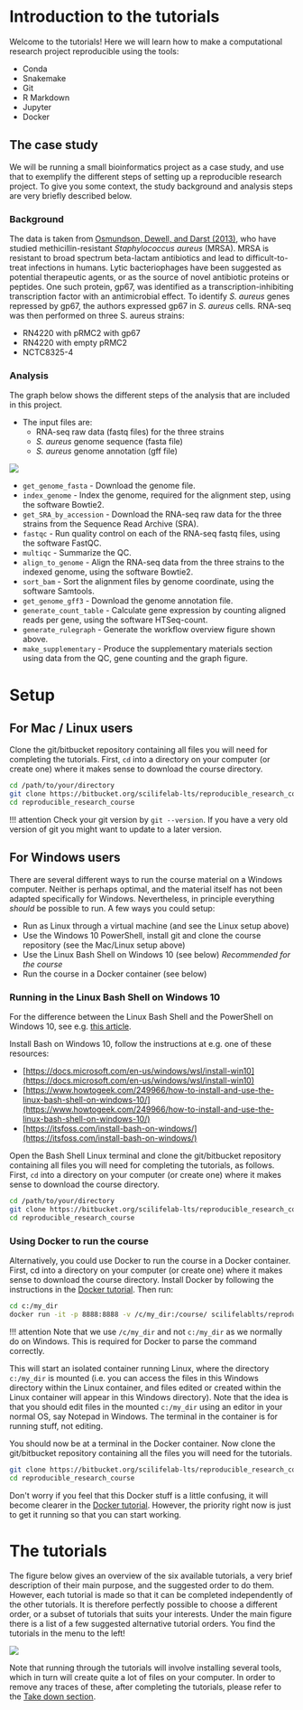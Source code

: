 # Introduction to the tutorials

Welcome to the tutorials! Here we will learn how to make a computational research project reproducible using the tools:

* Conda
* Snakemake
* Git
* R Markdown
* Jupyter
* Docker

## The case study
We will be running a small bioinformatics project as a case study, and use that to exemplify the different steps of setting up a reproducible research project. To give you some context, the study background and analysis steps are very briefly described below.

### Background

The data is taken from [Osmundson, Dewell, and Darst (2013)](http://journals.plos.org/plosone/article?id=10.1371/journal.pone.0076572), who have studied methicillin-resistant *Staphylococcus aureus* (MRSA).
MRSA is resistant to broad spectrum beta-lactam antibiotics and lead to difficult-to-treat infections in humans. Lytic bacteriophages have been suggested as potential therapeutic agents, or as the source of novel antibiotic proteins or peptides. One such protein, gp67, was identified as a transcription-inhibiting transcription factor with an antimicrobial effect. To identify *S. aureus* genes repressed by gp67, the authors expressed gp67 in *S. aureus* cells.
RNA-seq was then performed on three S. aureus strains:

* RN4220 with pRMC2 with gp67
* RN4220 with empty pRMC2
* NCTC8325-4

### Analysis

The graph below shows the different steps of the analysis that are included in this project.

* The input files are:
    * RNA-seq raw data (fastq files) for the three strains
    * *S. aureus* genome sequence (fasta file)
    * *S. aureus* genome annotation (gff file)

![](images/rulegraph_mrsa_intro.svg)


* `get_genome_fasta` - Download the genome file.
* `index_genome` - Index the genome, required for the alignment step, using the software Bowtie2.
* `get_SRA_by_accession` - Download the RNA-seq raw data for the three strains from the Sequence Read Archive (SRA).
* `fastqc` - Run quality control on each of the RNA-seq fastq files, using the software FastQC.
* `multiqc` - Summarize the QC.
* `align_to_genome` - Align the RNA-seq data from the three strains to the indexed genome, using the software Bowtie2.
* `sort_bam` - Sort the alignment files by genome coordinate, using the software Samtools.
* `get_genome_gff3` - Download the genome annotation file.
* `generate_count_table` - Calculate gene expression by counting aligned reads per gene, using the software HTSeq-count.
* `generate_rulegraph` - Generate the workflow overview figure shown above.
* `make_supplementary` - Produce the supplementary materials section using data from the QC, gene counting and the graph figure.

# Setup
## For Mac / Linux users

Clone the git/bitbucket repository containing all files you will need for completing the tutorials. First, `cd` into a directory on your computer (or create one) where it makes sense to download the course directory.
```bash
cd /path/to/your/directory
git clone https://bitbucket.org/scilifelab-lts/reproducible_research_course.git
cd reproducible_research_course
```

!!! attention
    Check your git version by `git --version`. If you have a very old version of git you might want to update to a
    later version.

## For Windows users

There are several different ways to run the course material on a Windows computer. Neither is perhaps optimal, and the material itself has not been adapted specifically for Windows. Nevertheless, in principle everything *should* be possible to run. A few ways you could setup:

- Run as Linux through a virtual machine (and see the Linux setup above)
- Use the Windows 10 PowerShell, install git and clone the course repository (see the Mac/Linux setup above)
- Use the Linux Bash Shell on Windows 10 (see below) *Recommended for the course*
- Run the course in a Docker container (see below)

### Running in the Linux Bash Shell on Windows 10

For the difference between the Linux Bash Shell and the PowerShell on Windows 10, see e.g. [this article](https://searchitoperations.techtarget.com/tip/On-Windows-PowerShell-vs-Bash-comparison-gets-interesting).

Install Bash on Windows 10, follow the instructions at e.g. one of these resources:

- [https://docs.microsoft.com/en-us/windows/wsl/install-win10](https://docs.microsoft.com/en-us/windows/wsl/install-win10)
- [https://www.howtogeek.com/249966/how-to-install-and-use-the-linux-bash-shell-on-windows-10/](https://www.howtogeek.com/249966/how-to-install-and-use-the-linux-bash-shell-on-windows-10/)
- [https://itsfoss.com/install-bash-on-windows/](https://itsfoss.com/install-bash-on-windows/)

Open the Bash Shell Linux terminal and clone the git/bitbucket repository containing all files you will need for completing the tutorials, as follows. First, `cd` into a directory on your computer (or create one) where it makes sense to download the course directory.
```bash
cd /path/to/your/directory
git clone https://bitbucket.org/scilifelab-lts/reproducible_research_course.git
cd reproducible_research_course
```

### Using Docker to run the course

Alternatively, you could use Docker to run the course in a Docker container. First, cd into a directory on your computer (or create one) where it makes sense to download the course directory. Install Docker by following the instructions in the [Docker tutorial](docker.md#windows). Then run:

```bash
cd c:/my_dir
docker run -it -p 8888:8888 -v /c/my_dir:/course/ scilifelablts/reproducible_research_course_slim:course_1905
```

!!! attention
    Note that we use `/c/my_dir` and not `c:/my_dir` as we normally do on Windows. This is required for Docker to parse the command correctly.

This will start an isolated container running Linux, where the directory `c:/my_dir` is mounted (i.e. you can access the files in this Windows directory within the Linux container, and files edited or created within the Linux container will appear in this Windows directory).
Note that the idea is that you should edit files in the mounted `c:/my_dir` using an editor in your normal OS, say Notepad in Windows. The terminal in the container is for running stuff, not editing.

You should now be at a terminal in the Docker container. Now clone the git/bitbucket repository containing all the files you will need for the tutorials.

```bash
git clone https://bitbucket.org/scilifelab-lts/reproducible_research_course.git
cd reproducible_research_course
```

Don't worry if you feel that this Docker stuff is a little confusing, it will become clearer in the [Docker tutorial](docker.md). However, the priority right now is just to get it running so that you can start working.

# The tutorials

The figure below gives an overview of the six available tutorials, a very brief description of their main purpose, and the suggested order to do them. However, each tutorial is made so that it can be completed independently of the other tutorials. It is therefore perfectly possible to choose a different order, or a subset of tutorials that suits your interests. Under the main figure there is a list of a few suggested alternative tutorial orders. You find the tutorials in the menu to the left!

![](images/tutorials_overview.svg)

Note that running through the tutorials will involve installing several tools, which in turn will create quite a lot of files on your computer. In order to remove any traces of these, after completing the tutorials, please refer to the [Take down section](take_down.md).
